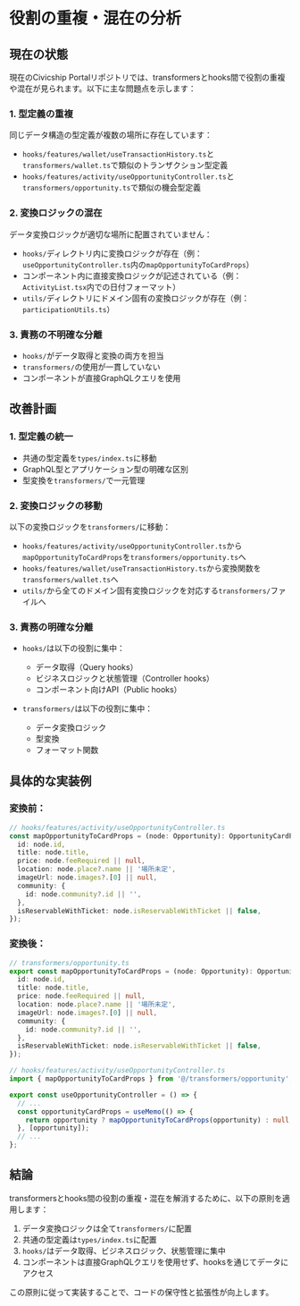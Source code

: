 # 役割の重複・混在の分析

## 現在の状態

現在のCivicship Portalリポジトリでは、transformersとhooks間で役割の重複や混在が見られます。以下に主な問題点を示します：

### 1. 型定義の重複

同じデータ構造の型定義が複数の場所に存在しています：

- `hooks/features/wallet/useTransactionHistory.ts`と`transformers/wallet.ts`で類似のトランザクション型定義
- `hooks/features/activity/useOpportunityController.ts`と`transformers/opportunity.ts`で類似の機会型定義

### 2. 変換ロジックの混在

データ変換ロジックが適切な場所に配置されていません：

- `hooks/`ディレクトリ内に変換ロジックが存在（例：`useOpportunityController.ts`内の`mapOpportunityToCardProps`）
- コンポーネント内に直接変換ロジックが記述されている（例：`ActivityList.tsx`内での日付フォーマット）
- `utils/`ディレクトリにドメイン固有の変換ロジックが存在（例：`participationUtils.ts`）

### 3. 責務の不明確な分離

- `hooks/`がデータ取得と変換の両方を担当
- `transformers/`の使用が一貫していない
- コンポーネントが直接GraphQLクエリを使用

## 改善計画

### 1. 型定義の統一

- 共通の型定義を`types/index.ts`に移動
- GraphQL型とアプリケーション型の明確な区別
- 型変換を`transformers/`で一元管理

### 2. 変換ロジックの移動

以下の変換ロジックを`transformers/`に移動：

- `hooks/features/activity/useOpportunityController.ts`から`mapOpportunityToCardProps`を`transformers/opportunity.ts`へ
- `hooks/features/wallet/useTransactionHistory.ts`から変換関数を`transformers/wallet.ts`へ
- `utils/`から全てのドメイン固有変換ロジックを対応する`transformers/`ファイルへ

### 3. 責務の明確な分離

- `hooks/`は以下の役割に集中：
  - データ取得（Query hooks）
  - ビジネスロジックと状態管理（Controller hooks）
  - コンポーネント向けAPI（Public hooks）

- `transformers/`は以下の役割に集中：
  - データ変換ロジック
  - 型変換
  - フォーマット関数

## 具体的な実装例

### 変換前：

```typescript
// hooks/features/activity/useOpportunityController.ts
const mapOpportunityToCardProps = (node: Opportunity): OpportunityCardProps => ({
  id: node.id,
  title: node.title,
  price: node.feeRequired || null,
  location: node.place?.name || '場所未定',
  imageUrl: node.images?.[0] || null,
  community: {
    id: node.community?.id || '',
  },
  isReservableWithTicket: node.isReservableWithTicket || false,
});
```

### 変換後：

```typescript
// transformers/opportunity.ts
export const mapOpportunityToCardProps = (node: Opportunity): OpportunityCardProps => ({
  id: node.id,
  title: node.title,
  price: node.feeRequired || null,
  location: node.place?.name || '場所未定',
  imageUrl: node.images?.[0] || null,
  community: {
    id: node.community?.id || '',
  },
  isReservableWithTicket: node.isReservableWithTicket || false,
});

// hooks/features/activity/useOpportunityController.ts
import { mapOpportunityToCardProps } from '@/transformers/opportunity';

export const useOpportunityController = () => {
  // ...
  const opportunityCardProps = useMemo(() => {
    return opportunity ? mapOpportunityToCardProps(opportunity) : null;
  }, [opportunity]);
  // ...
};
```

## 結論

transformersとhooks間の役割の重複・混在を解消するために、以下の原則を適用します：

1. データ変換ロジックは全て`transformers/`に配置
2. 共通の型定義は`types/index.ts`に配置
3. `hooks/`はデータ取得、ビジネスロジック、状態管理に集中
4. コンポーネントは直接GraphQLクエリを使用せず、hooksを通じてデータにアクセス

この原則に従って実装することで、コードの保守性と拡張性が向上します。
